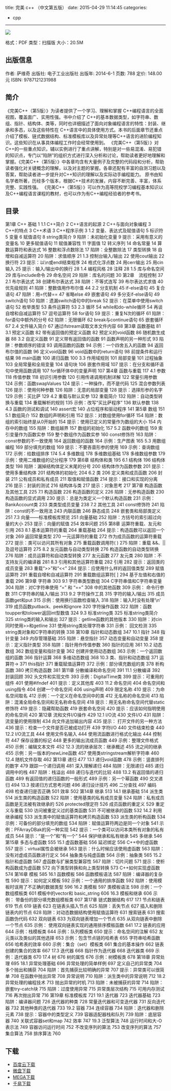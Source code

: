 title: 完美 c++ （中文第五版）
date: 2015-04-29 11:14:45
categories:
  - cpp
---

![](http://img3.douban.com/lpic/s27328243.jpg)

格式：PDF
类型：扫描版
大小：20.5M

<!--more-->

## 出版信息 ##

作者: 萨维奇
出版社: 电子工业出版社
出版年: 2014-6-1
页数: 788
定价: 148.00元
ISBN: 9787121231988

## 简介 ##

《完美C++（第5版）》为读者提供了一个学习、理解和掌握 C++编程语言的全面视图，覆盖面广、实用性强。书中介绍了 C++的基本数据类型，如字符串、数组、指针、结构体、类等，同时也详细描述了面向对象编程语言的特性：封装、继承和多态，以及这些特性在 C++语言中的具体使用方式。本书的后面章节还重点介绍了模板、链式数据结构、标准模板库以及异常处理等C++语言的进阶编程知识。这些知识在从事具体编程工作时会经常使用到。
《完美C++（第5版）》对C++的一些重点知识，辅以实例进行了重点讲解，特别是对一些易混淆、易犯错的知识点，专门以“陷阱”的组织方式进行深入分析和讨论，帮助读者更好地理解和掌握。《完美C++（第5版）》中各章均含有大量例子及完整的代码段和分析，帮助读者强化对关键概念的理解，以及对主题的掌握。各章还配有丰富的自测习题以及答案，帮助读者进一步提升对C++知识的理解以及实际动手编程能力。
原书由知名学者所著，历经多个版本，根据C++技术的发展，内容不断完善、丰富，体系完整、实践性强。
《完美C++（第5版）》可以作为高等院校学习编程基本知识以及C++编程语言课程的教材，也可以作为有C++编程经验者的参考书。

## 目录 ##

第1章 C++ 基础 1
1.1 C++简介 2
C++语言的起源 2
C++与面向对象编程 3
C++的特点 3
C++术语 3
C++程序示例 3
1.2 变量、表达式及赋值语句 5
标识符 5
变量 6
赋值语句 8
string类简介 9
陷阱：未初始化变量 9
提示：采用有意义的变量名 10
更多赋值语句 11
赋值兼容性 11
字面值 12
转义序列 14
命名常量 14
算数运算符和表达式 16
整数和浮点数除法 17
陷阱：全整数除法 17
类型转换 18
自增和自减运算符 20
陷阱：求值顺序 21
1.3 控制台输入/输出 22
使用cout输出 22
换行符 23
提示：以\n或endl结束程序 24
格式化浮点数 24
用cerr输出 25
用cin输入 25
提示：输入/输出中的换行 28
1.4 编程风格 28
注释 28
1.5 库与命名空间 29
库与include命令 29
命名空间 29
陷阱：库名的问题 30
第2章　流程控制 37
2.1 布尔表达式 38
创建布尔表达式 38
陷阱：不等式连写 39
布尔表达式求值 40
优先级规则 41
陷阱：整数值用作布尔值 44
2.2 分支机制 45
if-else语句 45
复合语句 47
陷阱：用=代替== 47
省略else 49
嵌套语句 49
多分支if-else语句 49
switch语句 50
陷阱：遗漏switch语句中的break 52
提示：在菜单中使用switch语句 52
枚举类型 53
条件运算符 53
2.3 循环 54
while和do-while循环 54
再谈自增和自减运算符 57
逗号运算符 58
for语句 59
提示：重复N次的循环 61
陷阱：for语句中额外的分号 62
陷阱：无限循环 62
break与continue语句 65
嵌套循环 67
2.4 文件输入简介 67
通过ifstream读取文本文件内容 68
第3章 函数基础 81
3.1 预定义函数 82
带有返回值的预定义函数 82
预定义的void函数 86
随机数生成器 88
3.2 自定义函数 91
定义带有返回值的函数 91
函数声明的另一种形式 93
陷阱：参数顺序的错误 93
调用函数的函数 94
示例：一个四舍五入的函数 94
返回布尔值的函数 96
定义void函数 96
void函数中的return语句 98
前提条件和运行结果 98
main函数 100
递归函数 100
3.3 作用域规则 101
局部变量 101
过程抽象 103
全局常量和全局变量 104
语句块 106
嵌套作用域 107
提示：在分支和循环语句中使用函数调用 107
for循环体中的变量声明 107
第4章 函数与重载 117
4.1 参数 118
传值参数 118
初识引用参数 120
引用传递调用机制详解 122
常量引用参数 124
示例：函数swapValues 124
提示：一种操作，而不是代码 125
混合参数列表 126
提示：使用何种参数 126
陷阱：无意的局部变量 128
提示：选择形参的名字 129
示例：买比萨 129
4.2 重载与默认实参 132
重载简介 132
陷阱：自动类型转换与重载 134
重载解析的规则 135
示例：改写“买比萨程序” 136
默认参数 138
4.3 函数的测试和调试 140
assert宏 140
占位程序和驱动程序 141
第5章 数组 151
5.1 数组简介 152
数组的声明和引用 152
提示：对数组使用for循环 154
陷阱：数组的索引始终是从0开始的 154
提示：使用已定义的常量作为数组的大小 154
内存中的数组 155
陷阱：数组越界 157
数组的初始化 157
5.2 函数中的数组 159
索引变量作为函数实参 159
整个数组作为函数实参 160
const修饰符 163
陷阱：const参数的不一致使用 164
返回数组的函数 164
示例：生产图表 165
5.3 用数组编程 169
部分填充的数组 169
提示：不要吝啬形参的使用 169
示例：查询数组 172
示例：给数组排序 174
5.4 多维数组 178
多维数组基础 178
多维数组参数 179
示例：使用二维数组的记分程序 179
第6章 结构体和类 195
6.1 结构体 196
结构体类型 198
陷阱：漏掉结构体定义末尾的分号 200
结构体作为函数参数 201
提示：使用多重结构体 201
结构体的初始化 204
6.2 类 206
定义类和成员函数 206
封装 211
公有成员和私有成员 211
取值和赋值函数 214
提示：接口和实现的分离 216
提示：封装的测试 216
结构体与类 217
提示：对象思考 217
第7章 构造函数及其他工具 225
7.1 构造函数 226
构造函数的定义 226
陷阱：无参构造函数 230
构造函数的显式调用 230
提示：总是为类定义一个默认构造函数 231
示例：BankAccount类 233
类类型成员变量 238
7.2 其他工具 241
const修饰符 241
陷阱：const的不一致用法 243
内联函数 246
静态成员 248
嵌套类和局部类定义 251
7.3 向量——标准模板库预览 251
向量基础 252
陷阱：方括号的索引超过向量的大小 253
提示：向量的赋值 254
效率问题 255
第8章 运算符重载、友元和引用 263
8.1 基本运算符的重载 264
重载基础 264
提示：构造函数可以返回一个对象 269
返回常量类型 270
一元运算符的重载 272
作为成员函数的运算符重载 272
提示：类可以访问其所有对象 275
重载函数调用符( ) 275
陷阱：重载 &&、||及逗号运算符 275
8.2 友元函数与自动类型转换 276
构造函数的自动类型转换 276
陷阱：成员运算符和自动类型转换 277
友元函数 277
友元类 280
陷阱：不支持友元的编译器 281
8.3 引用和其他运算符重载 282
引用 282
提示：返回类的成员变量 283
重载“>>”和“<<” 284
提示：应使用什么样的返回值类型 289
赋值运算符 291
重载自增和自减运算符 291
重载数组运算符[ ] 294
基于左值和右值的重载 296
第9章 字符串 303
9.1 字符串类型数组 304
C字符串值和C字符串变量 304
陷阱：对C字符串使用 “=” 和 “==” 308
<cstring>中的其他函数 309
示例： 命令行参数 311
C字符串的输入/输出 313
9.2 字符操作工具 315
字符的输入/输出 315
成员函数get和put 315
示例：使用换行函数检查输入 318
陷阱：输入时没有处理‘\n’ 319
成员函数putback、peek和ignore 320
字符操作函数 322
陷阱：函数toupper和tolower返回int型数值 324
9.3 标准string类 325
标准string类简介 325
string类的输入和输出 327
提示：getline函数的其他版本 330
陷阱：对cin同时使用>>和getline 331
使用string类处理字符串 331
示例： 回文检测 335
string类对象和C字符串的转换 338
第10章 指针和动态数组 347
10.1 指针 348
指针变量 349
内存管理基础 355
陷阱：悬空指针 357
动态变量和自动变量 358
提示：定义指针类型 358
陷阱：指针用作传值参数 360
指针的应用 361
10.2 动态数组 362
数组变量和指针变量 362
创建并使用动态数组 363
示例：一个返回数组的函数 366
指针运算 368
多维动态数组 368
10.3 类、指针和动态数组 371
运算符-> 371
this指针 371
重载赋值运算符 372
示例：部分填充数组的类 378
析构函数 380
拷贝构造函数 381
第11章 分散编译和命名空间 391
11.1 分散编译 392
封装回顾 392
头文件和实现文件 393
示例：DigitalTime类 399
提示：可重用的组件 401
使用#ifndef 401
提示：定义其他库 403
11.2 命名空间 404
命名空间和using指令 404
创建一个命名空间 406
using声明 409
限定名称 410
提示：为命名空间取名 412
示例：一个定义在命名空间中的类 412
无名称的命名空间 413
陷阱：混淆全局命名空间和无名称命名空间 418
提示：用无名称命名空间代替static修饰符 419
提示：隐藏帮助函数 419
嵌套命名空间 420
提示：应该如何指明使用的命名空间 420
第12章 流和文件I/O操作 429
12.1 I/O流 430
文件I/O 431
陷阱：流变量的使用限制 434
向文件追加输出内容 435
提示： 打开文件的另一种方法 436
提示：检查一个文件是否已被成功打开 439
字符I/O 440
文件结束检查 440
12.2 I/O流工具 444
使用文件名输入 444
使用流函数进行格式化输出 444
控制符 447
保存设置的标记 448
更多的输出流成员函数 449
示例：整理文件格式 450
示例：编辑文本文件 452
12.3 流的继承层次：继承概述 455
流之间的继承 455
示例：另一版本的newLine函数 457
使用类stringstream解析字符串 460
12.4 随机文件存取 462
第13章 递归 477
13.1 递归void函数 478
示例：竖直排列的数字 479
跟踪一个递归调用 481
深入理解递归 484
陷阱：无限递归 485
递归调用中的栈 487
陷阱：栈溢出 488
递归与迭代的比较 488
13.2 有返回值的递归函数 489
有返回值的递归函数的一般形式 489
示例：另一个幂函数 490
交叉递归 494
13.3 按递归方式思考问题 496
递归设计技巧 496
二分查找 497
编码 498
检查递归是否正确 501
效率 502
第14章 继承 513
14.1 继承基础 514
派生类 514
派生类的构造函数 522
陷阱：使用基类的私有成员变量 524
陷阱：私有成员函数是无法被有效继承的 526
protected限定符 526
成员函数的重定义 529
重定义与重载 530
访问被重定义过的基类函数 531
不可被继承的函数 532
14.2 利用继承编程 533
派生类中的赋值运算符和拷贝构造函数 533
派生类的析构函数 534
示例：可备份的部分填充的数组 534
陷阱：赋值运算符两边是同一个对象 541
示例：PFArrayDBak的另一种实现 542
提示：一个类可以访问本类所有对象的私有成员 544
提示：“是一个”和“有一个” 544
保护继承和私有继承 545
多继承 546
第15章 多态与虚函数 555
15.1 虚函数基础 556
延迟绑定 556
C++中的虚函数 557
提示：virtual属性会被继承 563
提示：什么时候应该使用虚函数 563
陷阱：没有对虚成员函数进行定义 564
抽象类与纯虚函数 564
示例：抽象类 565
15.2 指针和虚函数 567
虚函数与扩展类型兼容性 567
陷阱：切片问题 571
提示：使析构函数成为虚函数 572
向下类型转换和向上类型转换 573
C++如何实现虚函数 574
第16章 模板 585
16.1 函数模板 586
函数模板语法 587
陷阱：编译器的复杂性 590
提示：如何定义模板 592
示例：一个通用的排序函数 592
陷阱：使用模板时误用了不正确的数据类型 596
16.2 类模板 597
类模板语法 598
示例：一个数组模板类 601
模板中的vector和 basic_string 606
16.3 模板和继承 606
示例： 带备份的部分填充数组模板类 607
第17章 链式数据结构 617
17.1 节点和链表 619
节点 619
链表 623
在链表头插入节点 625
陷阱：丢失节点 627
插入和删除链表内的节点 628
陷阱：对动态数据结构使用赋值运算符 631
搜索链表 631
搜索函数伪代码 632
双向链表 633
为双向链表增加一个节点 635
从双向链表中删除一个节点 635
示例： 使用双向链表实现的通用排序模板函数 641
17.2 链表的应用 644
示例：栈模板类 644
示例：队列模板类 650
提示：命名空间的注解 652
友元类以及类似的其他选择 653
示例：包含节点链的哈希表 655
字符串哈希函数 656
哈希表的效率 660
示例：集合（set）模板类 661
集合的基本操作 662
链表创建的集合的效率 667
17.3 迭代器 668
指针作为迭代器 668
迭代器类 669
示例：迭代器类 670
17.4 树 676
树的属性 676
示例：树模板类 678
第18章 异常处理 695
18.1 异常处理基础 696
异常处理的简单样例 697
定义自己的异常类 704
多个抛出和捕获 704
陷阱：首先捕获比较明确的异常 707
提示：异常类可以很简单 708
在函数中抛出异常 708
异常说明 710
陷阱：派生类中的异常说明 712
18.2 异常处理的编程技术 713
抛出异常的时机 713
陷阱：未被捕获的异常 714
陷阱：嵌套try-catch块 715
陷阱：过度使用异常 715
异常类层次结构 715
可用内存测试 716
再次抛出异常 716
第19章 标准模板库 721
19.1 迭代器 723
迭代器基础 723
陷阱：编译器问题 726
迭代器的种类 728
常量迭代器和可变迭代器 731
反向迭代器 732
其他种类的迭代器 733
19.2 容器 734
连续容器 734
陷阱：迭代器和删除元素 738
提示：容器中的类型定义 739
容器适配器栈和队列 739
陷阱：底层容器 740
关联式容器set和map 742
效率 747
19.3 泛型算法 748
运行时间和大-O表示法 749
容器访问运行时间 752
不改变序列的算法 753
改变序列的算法 757
集合算法 758
排序算法 760

## 下载 ##

+ [百度云下载](http://pan.baidu.com/s/1jG27rKE)
+ [微盘下载](http://vdisk.weibo.com/s/aADaW4YROVqTt)
+ [MEGA下载](https://mega.co.nz/#!LV0UEAxa!7ntFbHJDg__rAobD0mzbYQ_-a_h0k7oW1cmD_yKlSM8)
+ [千易下载](http://1000eb.com/1gf34)

<!-- 2e
* [微盘下载](http://vdisk.weibo.com/s/aADaW4YRP1kkW)
* [百度云下载](http://pan.baidu.com/s/1cxCQy)
* [MEGA下载](https://mega.co.nz/#!XYclzBwT!_ESzD3W26S19hyszQVkfuWMn_J8N2H9QXVu7T132fRc)
-->
